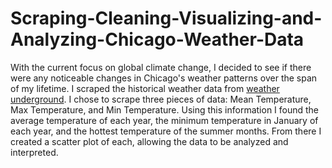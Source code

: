 # Scraping-Cleaning-Visualizing-and-Analyzing-Chicago-Weather-Data
With the current focus on global climate change, I decided to see if there were any noticeable changes in Chicago's weather patterns over the span of my lifetime. I scraped the historical weather data from [weather underground](https://www.wunderground.com/history/airport/KMDW/2018/2/7/MonthlyHistory.html?&reqdb.zip=&reqdb.magic=&reqdb.wmo=). I chose to scrape three pieces of data: Mean Temperature, Max Temperature, and Min Temperature. Using this information I found the average temperature of each year, the minimum temperature in January of each year, and the hottest temperature of the summer months. From there I created a scatter plot of each, allowing the data to be analyzed and interpreted.  
